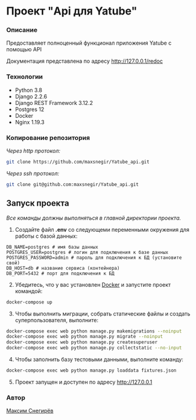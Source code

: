 # Проект "Api для Yatube"

### Описание

Предоставляет полноценный функционал приложения Yatube с помощью API

Документация представлена по адресу http://127.0.0.1/redoc

### Технологии

- Python 3.8
- Django 2.2.6 
- Django REST Framework 3.12.2
- Postgres 12
- Docker
- Nginx 1.19.3

### Копирование репозитория

*Через http протокол:*

```bash
git clone https://github.com/maxsnegir/Yatube_api.git
```

*Через ssh протокол:*

```bash
git clone git@github.com:maxsnegir/Yatube_api.git
```

## Запуск проекта

_Все команды должны выполняться в главной директории проекта._

1. Создайте файл **.env** со следующеми переменными окружения для работы с
   базой данных:

```
DB_NAME=postgres # имя базы данных
POSTGRES_USER=postgres # логин для подключения к базе данных
POSTGRES_PASSWORD=admin # пароль для подключения к БД (установите свой)
DB_HOST=db # название сервиса (контейнера)
DB_PORT=5432 # порт для подключения к БД
```

2. Убедитесь, что у вас
   установлен [Docker](https://www.docker.com/products/docker-desktop)
   и запустите проект командой:

```bash
docker-compose up 
```

3. Чтобы выполнить миграции, собрать статические файлы и создать
   суперпользователя, выполните:

```bash
docker-compose exec web python manage.py makemigrations --noinput
docker-compose exec web python manage.py migrate --noinput
docker-compose exec web python manage.py createsuperuser
docker-compose exec web python manage.py collectstatic --no-input
```

4. Чтобы заполнить базу тестовыми данными, выполните команду:

```bash
docker-compose exec web python manage.py loaddata fixtures.json
```
5. Проект запущен и доступен по адресу http://127.0.0.1
### Автор

[Максим Снегирёв](https://t.me/maxsneg)

 
